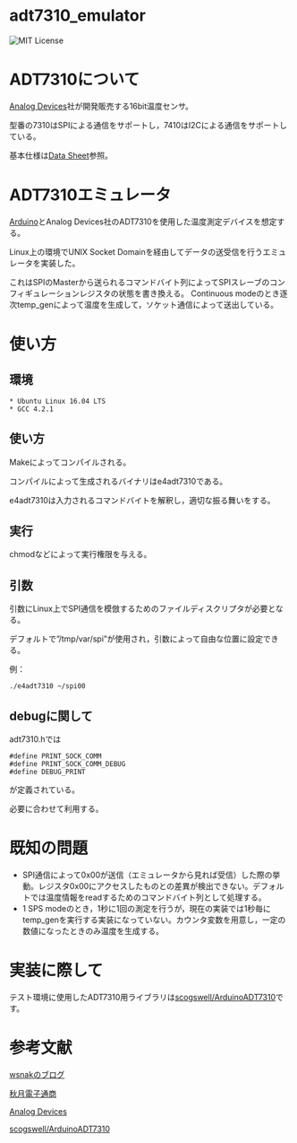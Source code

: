 # adt7310_emulator
![MIT License](https://img.shields.io/github/license/mashape/apistatus.svg)

# ADT7310について
[Analog Devices](https://www.analog.com/jp/index.html)社が開発販売する16bit温度センサ。

型番の7310はSPIによる通信をサポートし，7410はI2Cによる通信をサポートしている。

基本仕様は[Data Sheet](https://www.analog.com/media/en/technical-documentation/data-sheets/ADT7310.pdf)参照。

# ADT7310エミュレータ
[Arduino](https://www.arduino.cc/)とAnalog Devices社のADT7310を使用した温度測定デバイスを想定する。

Linux上の環境でUNIX Socket Domainを経由してデータの送受信を行うエミュレータを実装した。

これはSPIのMasterから送られるコマンドバイト列によってSPIスレーブのコンフィギュレーションレジスタの状態を書き換える。
Continuous modeのとき逐次temp_genによって温度を生成して，ソケット通信によって送出している。

# 使い方
## 環境
    * Ubuntu Linux 16.04 LTS
    * GCC 4.2.1

## 使い方
Makeによってコンパイルされる。

コンパイルによって生成されるバイナリはe4adt7310である。

e4adt7310は入力されるコマンドバイトを解釈し，適切な振る舞いをする。

## 実行

chmodなどによって実行権限を与える。

## 引数

引数にLinux上でSPI通信を模倣するためのファイルディスクリプタが必要となる。

デフォルトで”/tmp/var/spi”が使用され，引数によって自由な位置に設定できる。

例：
```
./e4adt7310 ~/spi00
```

## debugに関して

adt7310.hでは
```
#define PRINT_SOCK_COMM
#define PRINT_SOCK_COMM_DEBUG
#define DEBUG_PRINT
```
が定義されている。

必要に合わせて利用する。

# 既知の問題
- SPI通信によって0x00が送信（エミュレータから見れば受信）した際の挙動。レジスタ0x00にアクセスしたものとの差異が検出できない。デフォルトでは温度情報をreadするためのコマンドバイト列として処理する。
- 1 SPS modeのとき，1秒に1回の測定を行うが，現在の実装では1秒毎にtemp_genを実行する実装になっていない。カウンタ変数を用意し，一定の数値になったときのみ温度を生成する。

# 実装に際して
テスト環境に使用したADT7310用ライブラリは[scogswell/ArduinoADT7310](https://github.com/scogswell/ArduinoADT7310)です。


# 参考文献
[wsnakのブログ](http://www.wsnak.com/wsnakblog/?p=249)

[秋月電子通商](http://akizukidenshi.com/catalog/g/gM-06708/)

[Analog Devices](https://www.analog.com/jp/index.html)

[scogswell/ArduinoADT7310](https://github.com/scogswell/ArduinoADT7310)

